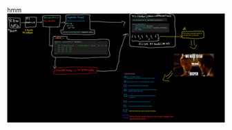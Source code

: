 hmm
![DHCP FSM](https://raw.githubusercontent.com/GabrielDamian/Stonks_v3.0/master/Pain%20Schema.png)
